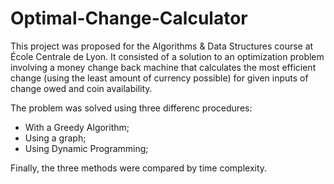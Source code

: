 # Optimal-Change-Calculator

This project was proposed for the Algorithms & Data Structures course at École Centrale de Lyon. It consisted of a solution to an optimization problem involving a money change back machine that calculates the most efficient change (using the least amount of currency possible) for given inputs of change owed and coin availability.

The problem was solved using three differenc procedures: 

- With a Greedy Algorithm;
- Using a graph;
- Using Dynamic Programming;

Finally, the three methods were compared by time complexity.
